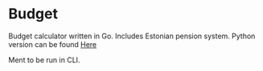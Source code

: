 # Budget
Budget calculator written in Go. Includes Estonian pension system. Python version can be found [Here](https://github.com/budde96/python/tree/main/budget)

Ment to be run in CLI.
